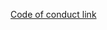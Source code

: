 <!-- SPDX-License-Identifier: Apache-2.0 -->

[Code of conduct link](https://github.com/frmscoe/.github/blob/main/CODE_OF_CONDUCT.md)

